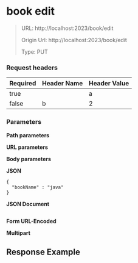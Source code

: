 # book edit

> URL: http://localhost:2023/book/edit
>
> Origin Url: http://localhost:2023/book/edit
>
> Type: PUT

### Request headers

|Required|Header Name| Header Value|
|---------|------|-----|
|true||a|1|
|false|b|2|

### Parameters

**Path parameters**

**URL parameters**

**Body parameters**

**JSON**

```
{
  "bookName" : "java"
}
```

**JSON Document**

```
```

**Form URL-Encoded**

**Multipart**

## Response Example

```
```
